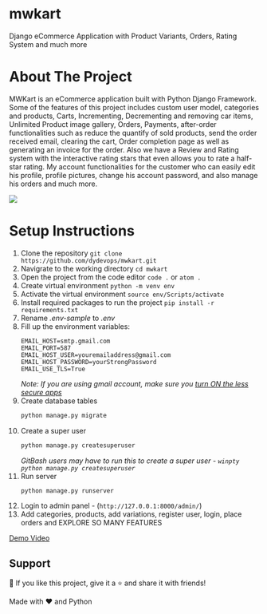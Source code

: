 # mwkart
Django eCommerce Application with Product Variants, Orders, Rating System and much more

# About The Project
MWKart is an eCommerce application built with Python Django Framework. Some of the features of this project includes custom user model, categories and products, Carts, Incrementing, Decrementing and removing car items, Unlimited Product image gallery, Orders, Payments, after-order functionalities such as reduce the quantify of sold products, send the order received email, clearing the cart, Order completion page as well as generating an invoice for the order. Also we have a Review and Rating system with the interactive rating stars that even allows you to rate a half-star rating. My account functionalities for the customer who can easily edit his profile, profile pictures, change his account password, and also manage his orders and much more.

<img src="https://github.com/dydevops/mwkart/media/mwkar-screenshot.jpg">

# Setup Instructions

1. Clone the repository `git clone https://github.com/dydevops/mwkart.git`
2. Navigrate to the working directory `cd mwkart`
3. Open the project from the code editor `code .` or `atom .`
4. Create virtual environment `python -m venv env`
5. Activate the virtual environment `source env/Scripts/activate`
6. Install required packages to run the project `pip install -r requirements.txt`
7. Rename _.env-sample_ to _.env_
8. Fill up the environment variables:
    ```
    EMAIL_HOST=smtp.gmail.com
    EMAIL_PORT=587
    EMAIL_HOST_USER=youremailaddress@gmail.com
    EMAIL_HOST_PASSWORD=yourStrongPassword
    EMAIL_USE_TLS=True
    ```
    _Note: If you are using gmail account, make sure you [turn ON the less secure apps](https://myaccount.google.com/lesssecureapps)_
9. Create database tables
    ```sh
    python manage.py migrate
    ```
10. Create a super user
    ```sh
    python manage.py createsuperuser
    ```
    _GitBash users may have to run this to create a super user - `winpty python manage.py createsuperuser`_
11. Run server
    ```sh
    python manage.py runserver
    ```
12. Login to admin panel - (`http://127.0.0.1:8000/admin/`)
13. Add categories, products, add variations, register user, login, place orders and EXPLORE SO MANY FEATURES


[Demo Video](#)

## Support
💙 If you like this project, give it a ⭐ and share it with friends!

Made with ❤️ and Python
